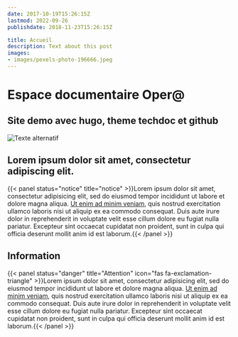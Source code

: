```yaml
---
date: 2017-10-19T15:26:15Z
lastmod: 2022-09-26
publishdate: 2018-11-23T15:26:15Z

title: Accueil
description: Text about this post
images:
- images/pexels-photo-196666.jpeg
---
```


# Espace documentaire Oper@

## Site demo avec hugo, theme techdoc et github

![Texte alternatif]({{.Site.BaseURL}}/images/office.jpg "sample")

Lorem ipsum dolor sit amet, consectetur adipiscing elit.
---
{{< panel status="notice" title="notice" >}}Lorem ipsum dolor sit amet, consectetur adipisicing elit, sed do eiusmod tempor incididunt ut labore et dolore magna aliqua. <a href="https://github.com/thingsym/hugo-theme-techdoc">Ut enim ad minim veniam</a>, quis nostrud exercitation ullamco laboris nisi ut aliquip ex ea commodo consequat. Duis aute irure dolor in reprehenderit in voluptate velit esse cillum dolore eu fugiat nulla pariatur. Excepteur sint occaecat cupidatat non proident, sunt in culpa qui officia deserunt mollit anim id est laborum.{{< /panel >}}


## Information

{{< panel status="danger" title="Attention" icon="fas fa-exclamation-triangle" >}}Lorem ipsum dolor sit amet, consectetur adipisicing elit, sed do eiusmod tempor incididunt ut labore et dolore magna aliqua. <a href="https://github.com/thingsym/hugo-theme-techdoc">Ut enim ad minim veniam</a>, quis nostrud exercitation ullamco laboris nisi ut aliquip ex ea commodo consequat. Duis aute irure dolor in reprehenderit in voluptate velit esse cillum dolore eu fugiat nulla pariatur. Excepteur sint occaecat cupidatat non proident, sunt in culpa qui officia deserunt mollit anim id est laborum.{{< /panel >}}
